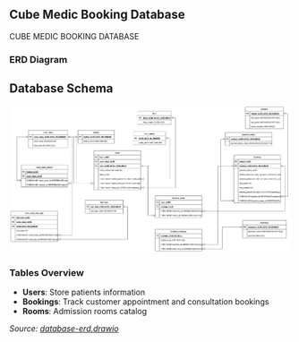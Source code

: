 ## Cube Medic Booking Database 
CUBE MEDIC BOOKING DATABASE

### ERD Diagram

## Database Schema
![Database ERD](./database-erd.png)

### Tables Overview
- **Users**: Store patients information
- **Bookings**: Track customer appointment and consultation bookings
- **Rooms**: Admission rooms catalog

*Source: [database-erd.drawio](./database-erd.drawio)*

